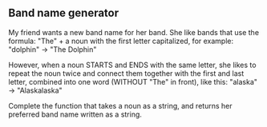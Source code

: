 ## Band name generator
My friend wants a new band name for her band. She like bands that use the formula: "The" + a noun with the first letter capitalized, for example:
"dolphin" -> "The Dolphin"

However, when a noun STARTS and ENDS with the same letter, she likes to repeat the noun twice and connect them together with the first and last letter, combined into one word (WITHOUT "The" in front), like this:
"alaska" -> "Alaskalaska"

Complete the function that takes a noun as a string, and returns her preferred band name written as a string.

